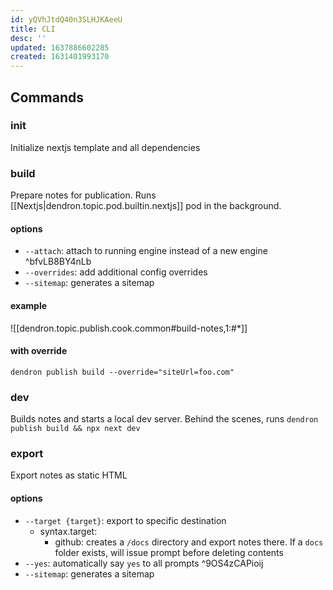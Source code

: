 ```yaml
---
id: yQVhJtdQ40n3SLHJKAeeU
title: CLI
desc: ''
updated: 1637886602285
created: 1631401993170
---
```


## Commands

### init

Initialize nextjs template and all dependencies

### build

Prepare notes for publication. Runs [[Nextjs|dendron.topic.pod.builtin.nextjs]] pod in the background. 

#### options
- `--attach`: attach to running engine instead of a new engine ^bfvLB8BY4nLb
- `--overrides`: add additional config overrides 
- `--sitemap`: generates a sitemap 

#### example

![[dendron.topic.publish.cook.common#build-notes,1:#*]]

#### with override

```
dendron publish build --override="siteUrl=foo.com"
```

### dev

Builds notes and starts a local dev server. Behind the scenes, runs `dendron publish build && npx next dev`

### export

Export notes as static HTML

#### options
- `--target {target}`: export to specific destination
    - syntax.target: 
        - github: creates a `/docs` directory and export notes there. If a `docs` folder exists, will issue prompt before deleting contents
- `--yes`: automatically say `yes` to all prompts ^9OS4zCAPioij
- `--sitemap`: generates a sitemap 
